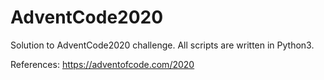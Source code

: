 # AdventCode2020
Solution to AdventCode2020 challenge. All scripts are written in Python3.

References:
https://adventofcode.com/2020 
